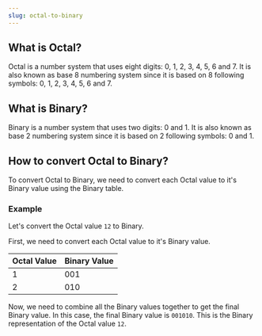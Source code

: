 ```yaml
---
slug: octal-to-binary
---
```


## What is Octal?

Octal is a number system that uses eight digits: 0, 1, 2, 3, 4, 5, 6 and 7. It is also known as base 8 numbering system since it is based on 8 following symbols: 0, 1, 2, 3, 4, 5, 6 and 7.

## What is Binary?

Binary is a number system that uses two digits: 0 and 1. It is also known as base 2 numbering system since it is based on 2 following symbols: 0 and 1.

## How to convert Octal to Binary?

To convert Octal to Binary, we need to convert each Octal value to it's Binary value using the Binary table.

### Example

Let's convert the Octal value `12` to Binary.

First, we need to convert each Octal value to it's Binary value.

| Octal Value | Binary Value |
| ----------- | ------------ |
| 1           | 001          |
| 2           | 010          |

Now, we need to combine all the Binary values together to get the final Binary value. In this case, the final Binary value is `001010`. This is the Binary representation of the Octal value `12`.
